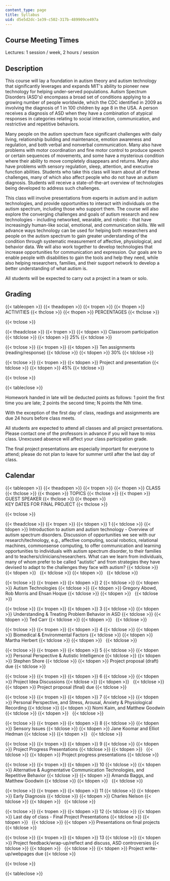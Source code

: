 ```yaml
---
content_type: page
title: Syllabus
uid: d5e5d2dc-1e39-c502-317b-489909ce497a
---
```


Course Meeting Times
--------------------

Lectures: 1 session / week, 2 hours / session

Description
-----------

This course will lay a foundation in autism theory and autism technology that significantly leverages and expands MIT's ability to pioneer new technology for helping under-served populations. Autism Spectrum Disorders (ASD's) encompass a broad set of conditions applying to a growing number of people worldwide, which the CDC identified in 2009 as involving the diagnosis of 1 in 100 children by age 8 in the USA. A person receives a diagnosis of ASD when they have a combination of atypical responses in categories relating to social interaction, communication, and restrictive and repetitive behaviors.

Many people on the autism spectrum face significant challenges with daily living, relationship building and maintenance, emotion awareness and regulation, and both verbal and nonverbal communication. Many also have problems with motor coordination and fine motor control to produce speech or certain sequences of movements, and some have a mysterious condition where their ability to move completely disappears and returns. Many also have problems with sensory regulation, sleep, attention, and executive function abilities. Students who take this class will learn about all of these challenges, many of which also affect people who do not have an autism diagnosis. Students will receive a state-of-the-art overview of technologies being developed to address such challenges.

This class will involve presentations from experts in autism and in autism technologies, and provide opportunities to interact with individuals on the autism spectrum, including those who support them. The course will also explore the converging challenges and goals of autism research and new technologies - including networked, wearable, and robotic - that have increasingly human-like social, emotional, and communication skills. We will advance ways technology can be used for helping both researchers and people on the autism spectrum to gain greater understanding of the condition through systematic measurement of affective, physiological, and behavior data. We will also work together to develop technologies that increase opportunities for communication and expression. Our goals are to enable people with disabilities to gain the tools and help they need, while also helping researchers, families, and their support network to develop a better understanding of what autism is.

All students will be expected to carry out a project in a team or solo.

Grading
-------

{{< tableopen >}}
{{< theadopen >}}
{{< tropen >}}
{{< thopen >}}
ACTIVITIES
{{< thclose >}}
{{< thopen >}}
PERCENTAGES
{{< thclose >}}

{{< trclose >}}

{{< theadclose >}}
{{< tropen >}}
{{< tdopen >}}
Classroom participation
{{< tdclose >}}
{{< tdopen >}}
25%
{{< tdclose >}}

{{< trclose >}}
{{< tropen >}}
{{< tdopen >}}
Ten assignments (reading/response)
{{< tdclose >}}
{{< tdopen >}}
30%
{{< tdclose >}}

{{< trclose >}}
{{< tropen >}}
{{< tdopen >}}
Project and presentation
{{< tdclose >}}
{{< tdopen >}}
45%
{{< tdclose >}}

{{< trclose >}}

{{< tableclose >}}

Homework handed in late will be deducted points as follows: 1 point the first time you are late; 2 points the second time; N points the Nth time.

With the exception of the first day of class, readings and assignments are due 24 hours before class meets.

All students are expected to attend all classes and all project presentations. Please contact one of the professors in advance if you will have to miss class. Unexcused absence will affect your class participation grade.

The final project presentations are especially important for everyone to attend; please do not plan to leave for summer until after the last day of class.

Calendar
--------

{{< tableopen >}}
{{< theadopen >}}
{{< tropen >}}
{{< thopen >}}
CLASS
{{< thclose >}}
{{< thopen >}}
TOPICS
{{< thclose >}}
{{< thopen >}}
GUEST SPEAKER
{{< thclose >}}
{{< thopen >}}
KEY DATES FOR FINAL PROJECT
{{< thclose >}}

{{< trclose >}}

{{< theadclose >}}
{{< tropen >}}
{{< tdopen >}}
1
{{< tdclose >}}
{{< tdopen >}}
Introduction to autism and autism technology - Overview of autism spectrum disorders. Discussion of opportunities we see with our research/technology, e.g., affective computing, social robotics, relational machines, commonsense computing, to offer communication and learning opportunities to individuals with autism spectrum disorder, to their families and to teachers/clinicians/researchers. What can we learn from individuals, many of whom prefer to be called "autistic" and from strategies they have devised to adapt to the challenges they face with autism?
{{< tdclose >}}
{{< tdopen >}}
 
{{< tdclose >}}
{{< tdopen >}}
 
{{< tdclose >}}

{{< trclose >}}
{{< tropen >}}
{{< tdopen >}}
2
{{< tdclose >}}
{{< tdopen >}}
Autism Technologies
{{< tdclose >}}
{{< tdopen >}}
Gregory Abowd, Rob Morris and Ehsan Hoque
{{< tdclose >}}
{{< tdopen >}}
 
{{< tdclose >}}

{{< trclose >}}
{{< tropen >}}
{{< tdopen >}}
3
{{< tdclose >}}
{{< tdopen >}}
Understanding & Treating Problem Behavior in ASD
{{< tdclose >}}
{{< tdopen >}}
Ted Carr
{{< tdclose >}}
{{< tdopen >}}
 
{{< tdclose >}}

{{< trclose >}}
{{< tropen >}}
{{< tdopen >}}
4
{{< tdclose >}}
{{< tdopen >}}
Biomedical & Environmental Factors
{{< tdclose >}}
{{< tdopen >}}
Martha Herbert
{{< tdclose >}}
{{< tdopen >}}
 
{{< tdclose >}}

{{< trclose >}}
{{< tropen >}}
{{< tdopen >}}
5
{{< tdclose >}}
{{< tdopen >}}
Personal Perspective & Autistic Intelligence
{{< tdclose >}}
{{< tdopen >}}
Stephen Shore
{{< tdclose >}}
{{< tdopen >}}
Project proposal (draft) due
{{< tdclose >}}

{{< trclose >}}
{{< tropen >}}
{{< tdopen >}}
6
{{< tdclose >}}
{{< tdopen >}}
Project Idea Discussions
{{< tdclose >}}
{{< tdopen >}}
 
{{< tdclose >}}
{{< tdopen >}}
Project proposal (final) due
{{< tdclose >}}

{{< trclose >}}
{{< tropen >}}
{{< tdopen >}}
7
{{< tdclose >}}
{{< tdopen >}}
Personal Perspective, and Stress, Arousal, Anxiety & Physiological Recording
{{< tdclose >}}
{{< tdopen >}}
Nomi Kaim, and Matthew Goodwin
{{< tdclose >}}
{{< tdopen >}}
 
{{< tdclose >}}

{{< trclose >}}
{{< tropen >}}
{{< tdopen >}}
8
{{< tdclose >}}
{{< tdopen >}}
Sensory Issues
{{< tdclose >}}
{{< tdopen >}}
Jane Koomar and Elliot Hedman
{{< tdclose >}}
{{< tdopen >}}
 
{{< tdclose >}}

{{< trclose >}}
{{< tropen >}}
{{< tdopen >}}
9
{{< tdclose >}}
{{< tdopen >}}
Project Progress Presentations
{{< tdclose >}}
{{< tdopen >}}
 
{{< tdclose >}}
{{< tdopen >}}
Project progress presentations
{{< tdclose >}}

{{< trclose >}}
{{< tropen >}}
{{< tdopen >}}
10
{{< tdclose >}}
{{< tdopen >}}
Alternative & Augmentative Communication Technologies, and Repetitive Behavior
{{< tdclose >}}
{{< tdopen >}}
Amanda Baggs, and Matthew Goodwin
{{< tdclose >}}
{{< tdopen >}}
 
{{< tdclose >}}

{{< trclose >}}
{{< tropen >}}
{{< tdopen >}}
11
{{< tdclose >}}
{{< tdopen >}}
Early Diagnosis
{{< tdclose >}}
{{< tdopen >}}
Charles Nelson
{{< tdclose >}}
{{< tdopen >}}
 
{{< tdclose >}}

{{< trclose >}}
{{< tropen >}}
{{< tdopen >}}
12
{{< tdclose >}}
{{< tdopen >}}
Last day of class - Final Project Presentations
{{< tdclose >}}
{{< tdopen >}}
 
{{< tdclose >}}
{{< tdopen >}}
Presentations on final projects
{{< tdclose >}}

{{< trclose >}}
{{< tropen >}}
{{< tdopen >}}
13
{{< tdclose >}}
{{< tdopen >}}
Project feedback/wrap-up/reflect and discuss, ASD controversies
{{< tdclose >}}
{{< tdopen >}}
 
{{< tdclose >}}
{{< tdopen >}}
Project write-up/webpages due
{{< tdclose >}}

{{< trclose >}}

{{< tableclose >}}